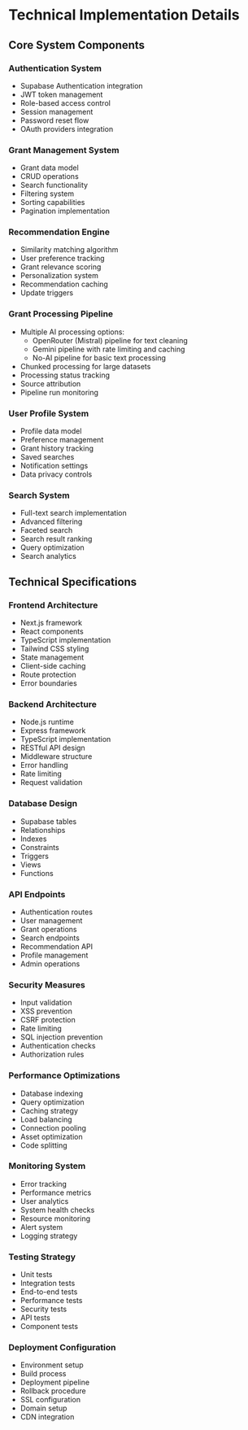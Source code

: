 # Technical Implementation Details

## Core System Components

### Authentication System
- Supabase Authentication integration
- JWT token management
- Role-based access control
- Session management
- Password reset flow
- OAuth providers integration

### Grant Management System
- Grant data model
- CRUD operations
- Search functionality
- Filtering system
- Sorting capabilities
- Pagination implementation

### Recommendation Engine
- Similarity matching algorithm
- User preference tracking
- Grant relevance scoring
- Personalization system
- Recommendation caching
- Update triggers

### Grant Processing Pipeline
- Multiple AI processing options:
  - OpenRouter (Mistral) pipeline for text cleaning
  - Gemini pipeline with rate limiting and caching
  - No-AI pipeline for basic text processing
- Chunked processing for large datasets
- Processing status tracking
- Source attribution
- Pipeline run monitoring

### User Profile System
- Profile data model
- Preference management
- Grant history tracking
- Saved searches
- Notification settings
- Data privacy controls

### Search System
- Full-text search implementation
- Advanced filtering
- Faceted search
- Search result ranking
- Query optimization
- Search analytics

## Technical Specifications

### Frontend Architecture
- Next.js framework
- React components
- TypeScript implementation
- Tailwind CSS styling
- State management
- Client-side caching
- Route protection
- Error boundaries

### Backend Architecture
- Node.js runtime
- Express framework
- TypeScript implementation
- RESTful API design
- Middleware structure
- Error handling
- Rate limiting
- Request validation

### Database Design
- Supabase tables
- Relationships
- Indexes
- Constraints
- Triggers
- Views
- Functions

### API Endpoints
- Authentication routes
- User management
- Grant operations
- Search endpoints
- Recommendation API
- Profile management
- Admin operations

### Security Measures
- Input validation
- XSS prevention
- CSRF protection
- Rate limiting
- SQL injection prevention
- Authentication checks
- Authorization rules

### Performance Optimizations
- Database indexing
- Query optimization
- Caching strategy
- Load balancing
- Connection pooling
- Asset optimization
- Code splitting

### Monitoring System
- Error tracking
- Performance metrics
- User analytics
- System health checks
- Resource monitoring
- Alert system
- Logging strategy

### Testing Strategy
- Unit tests
- Integration tests
- End-to-end tests
- Performance tests
- Security tests
- API tests
- Component tests

### Deployment Configuration
- Environment setup
- Build process
- Deployment pipeline
- Rollback procedure
- SSL configuration
- Domain setup
- CDN integration